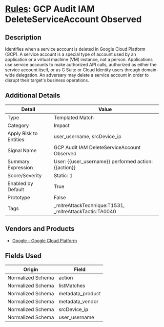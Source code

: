 # [Rules](README.md): GCP Audit IAM DeleteServiceAccount Observed

## Description
Identifies when a service account is deleted in Google Cloud Platform (GCP). A service account is a special type of account used by an application or a virtual machine (VM) instance, not a person. Applications use service accounts to make authorized API calls, authorized as either the service account itself, or as G Suite or Cloud Identity users through domain-wide delegation. An adversary may delete a service account in order to disrupt their target's business operations.

## Additional Details
|Detail|Value|
|----|----|
|Type|Templated Match|
|Category|Impact|
|Apply Risk to Entities|user_username, srcDevice_ip|
|Signal Name|GCP Audit IAM DeleteServiceAccount Observed|
|Summary Expression|User: {{user_username}} performed action: {{action}}|
|Score/Severity|Static: 1|
|Enabled by Default|True|
|Prototype|False|
|Tags|_mitreAttackTechnique:T1531, _mitreAttackTactic:TA0040|
## Vendors and Products
- [Google - Google Cloud Platform](../products/dcc85cfc-a698-4d09-87de-f2c723f3ad07.md)


## Fields Used

|Origin|Field|
|----|----|
|Normalized Schema|action|
|Normalized Schema|listMatches|
|Normalized Schema|metadata_product|
|Normalized Schema|metadata_vendor|
|Normalized Schema|srcDevice_ip|
|Normalized Schema|user_username|


